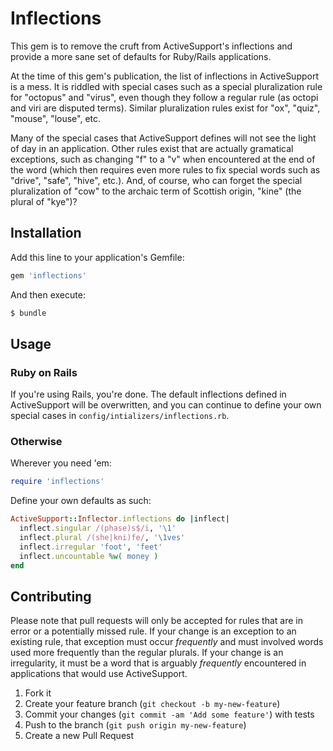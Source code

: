 # Inflections

This gem is to remove the cruft from ActiveSupport's inflections and provide a more sane set of defaults for Ruby/Rails applications. 

At the time of this gem's publication, the list of inflections in ActiveSupport is a mess. It is riddled with special cases such as a special pluralization rule for "octopus" and "virus", even though they follow a regular rule (as octopi and viri are disputed terms). Similar pluralization rules exist for "ox", "quiz", "mouse", "louse", etc.

Many of the special cases that ActiveSupport defines will not see the light of day in an application. Other rules exist that are actually gramatical exceptions, such as changing "f" to a "v" when encountered at the end of the word (which then requires even more rules to fix special words such as "drive", "safe", "hive", etc.). And, of course, who can forget the special pluralization of "cow" to the archaic term of Scottish origin, "kine" (the plural of "kye")?

## Installation

Add this line to your application's Gemfile:

```ruby
gem 'inflections'
```

And then execute:

```bash
$ bundle
```

## Usage

### Ruby on Rails

If you're using Rails, you're done. The default inflections defined in ActiveSupport will be overwritten, and you can continue to define your own special cases in `config/intializers/inflections.rb`.

### Otherwise

Wherever you need 'em:

```ruby
require 'inflections'
```

Define your own defaults as such:

```ruby
ActiveSupport::Inflector.inflections do |inflect|
  inflect.singular /(phase)s$/i, '\1' 
  inflect.plural /(she|kni)fe/, '\1ves'
  inflect.irregular 'foot', 'feet'
  inflect.uncountable %w( money )
end
```

## Contributing

Please note that pull requests will only be accepted for rules that are in error or a potentially missed rule. If your change is an exception to an existing rule, that exception must occur _frequently_ and must involved words used more frequently than the regular plurals. If your change is an irregularity, it must be a word that is arguably _frequently_ encountered in applications that would use ActiveSupport. 

1. Fork it
2. Create your feature branch (`git checkout -b my-new-feature`)
3. Commit your changes (`git commit -am 'Add some feature'`) with tests
4. Push to the branch (`git push origin my-new-feature`)
5. Create a new Pull Request
